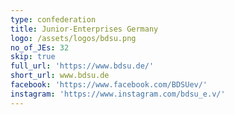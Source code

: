 ```yaml
---
type: confederation
title: Junior-Enterprises Germany
logo: /assets/logos/bdsu.png
no_of_JEs: 32
skip: true
full_url: 'https://www.bdsu.de/'
short_url: www.bdsu.de
facebook: 'https://www.facebook.com/BDSUev/'
instagram: 'https://www.instagram.com/bdsu_e.v/'
---
```


